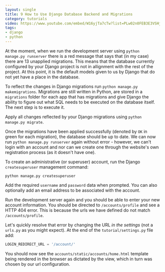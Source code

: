 ```yaml
---
layout: single
title: 9 How to Use Django Database Backend and Migrations
category: tutorials
video: https://www.youtube.com/embed/W16yjTa7cTw?list=PLw02n0FEB3E3VSHjyYMcFadtQORvl1Ssj
tags:
- django
- python
---
```

At the moment, when we run the development server using `python manage.py runserver` there is a red message that says that (in my case) there are 13 unapplied migrations. This means that the database currently configured by your Django project is not in allignment with the rest of the project. At this point, it is the default models given to us by Django that do not yet have a place in the database.

To reflect the changes in Django migrations run `python manage.py makemigrations`. Migrations are still written in Python, are stored in a `migrations` folder for each app that has migrations and give Django the ability to figure out what SQL needs to be executed on the database itself. The next step is to execute it.

Apply all changes reflected by your Django migrations using `python manage.py migrate`.

Once the migrations have been applied successfully (denoted by `OK` in green for each migration), the database should be up to date. We can now run `python manage.py runserver` again without error - however, we can't login with an account and nor can we create one through the website's own registration process (as it doesn't have one).

To create an administrative (or superuser) account, run the Django `createsuperuser` management command:
``` shell
python manage.py createsuperuser
```
Add the required `username` and `password` data when prompted. You can also optionally add an email address to be associated with the account.

Run the development server again and you should be able to enter your new account information. You should be directed to `/accounts/profile` and see a HTTP 404 error. This is because the urls we have defined do not match `/accounts/profile`.

Let's quickly resolve that error by changing the URL _in the settings_ (not a `urls.py` as you might expect). At the end of the `tutorial/settings.py` file add:
``` python
LOGIN_REDIRECT_URL = '/account/'
```
You should now see the `accounts/static/accounts/home.html` template being rendered in the browser as dictated by the view, which in turn was chosen by our url configuration.
